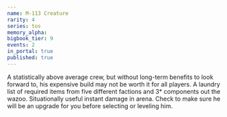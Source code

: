 ```yaml
---
name: M-113 Creature
rarity: 4
series: tos
memory_alpha:
bigbook_tier: 9
events: 2
in_portal: true
published: true
---
```


A statistically above average crew, but without long-term benefits to look forward to, his expensive build may not be worth it for all players. A laundry list of required items from five different factions and 3* components out the wazoo. Situationally useful instant damage in arena. Check to make sure he will be an upgrade for you before selecting or leveling him.
